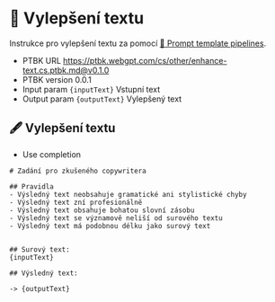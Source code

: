 # 📝 Vylepšení textu

Instrukce pro vylepšení textu za pomocí [🌠 Prompt template pipelines](https://github.com/webgptorg/promptbook).

-   PTBK URL https://ptbk.webgpt.com/cs/other/enhance-text.cs.ptbk.md@v0.1.0
-   PTBK version 0.0.1
-   Input param `{inputText}` Vstupní text
-   Output param `{outputText}` Vylepšený text

## 🖋 Vylepšení textu

-   Use completion

```
# Zadání pro zkušeného copywritera

## Pravidla
- Výsledný text neobsahuje gramatické ani stylistické chyby
- Výsledný text zní profesionálně
- Výsledný text obsahuje bohatou slovní zásobu
- Výsledný text se významově neliší od surového textu
- Výsledný text má podobnou délku jako surový text


## Surový text:
{inputText}

## Výsledný text:
```

`-> {outputText}`
